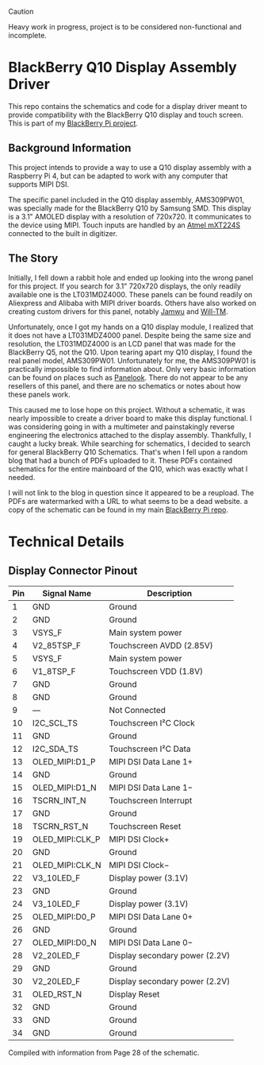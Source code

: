 > [!CAUTION]
> Heavy work in progress, project is to be considered non-functional and incomplete.

# BlackBerry Q10 Display Assembly Driver
This repo contains the schematics and code for a display driver meant to provide compatibility with the BlackBerry Q10 display and touch screen. This is part of my [BlackBerry Pi project](https://github.com/gagne-3/blackberry-pi-cm4).

## Background Information
This project intends to provide a way to use a Q10 display assembly with a Raspberry Pi 4, but can be adapted to work with any computer that supports MIPI DSI.

The specific panel included in the Q10 display assembly, AMS309PW01, was specially made for the BlackBerry Q10 by Samsung SMD.  This display is a 3.1" AMOLED display with a resolution of 720x720. It communicates to the device using MIPI. Touch inputs are handled by an [Atmel mXT224S](https://www.microchip.com/en-us/product/atmxt224s#Documentation) connected to the built in digitizer. 

## The Story
Initially, I fell down a rabbit hole and ended up looking into the wrong panel for this project. If you search for 3.1" 720x720 displays, the only readily available one is the LT031MDZ4000. These panels can be found readily on Aliexpress and Alibaba with MIPI driver boards. Others have also worked on creating custom drivers for this panel, notably [Jamwu](https://github.com/jamwu/RPI-LCD-LT031MDZ4000) and [Will-TM](https://github.com/will-tm/RPI-LCD-LT031MDZ4000). 

Unfortunately, once I got my hands on a Q10 display module, I realized that it does not have a LT031MDZ4000 panel. Despite being the same size and resolution, the LT031MDZ4000 is an LCD panel that was made for the BlackBerry Q5, not the Q10. Upon tearing apart my Q10 display, I found the real panel model, AMS309PW01. Unfortunately for me, the AMS309PW01 is practically impossible to find information about. Only very basic information can be found on places such as [Panelook](https://www.panelook.com/AMS309PW01-0_Samsung_3.1_OLED_overview_21542.html). There do not appear to be any resellers of this panel, and there are no schematics or notes about how these panels work.

This caused me to lose hope on this project. Without a schematic, it was nearly impossible to create a driver board to make this display functional. I was considering going in with a multimeter and painstakingly reverse engineering the electronics attached to the display assembly. Thankfully, I caught a lucky break. While searching for schematics, I decided to search for general BlackBerry Q10 Schematics. That's when I fell upon a random blog that had a bunch of PDFs uploaded to it. These PDFs contained schematics for the entire mainboard of the Q10, which was exactly what I needed. 

I will not link to the blog in question since it appeared to be a reupload. The PDFs are watermarked with a URL to what seems to be a dead website. a copy of the schematic can be found in my main [BlackBerry Pi repo](https://github.com/gagne-3/blackberry-pi-cm4/tree/main/schematics/SQN100-1).

# Technical Details

## Display Connector Pinout
| Pin | Signal Name | Description |
| --- | ----------- | ----------- |
1 | GND | Ground
2 | GND | Ground
3 | VSYS_F | Main system power
4 | V2_85TSP_F | Touchscreen AVDD (2.85V)
5 | VSYS_F | Main system power
6 | V1_8TSP_F | Touchscreen VDD (1.8V)
7 | GND | Ground
8 | GND | Ground
9 | — | Not Connected
10 | I2C_SCL_TS | Touchscreen I²C Clock
11 | GND | Ground
12 | I2C_SDA_TS | Touchscreen I²C Data
13 | OLED_MIPI:D1_P | MIPI DSI Data Lane 1+
14 | GND | Ground
15 | OLED_MIPI:D1_N | MIPI DSI Data Lane 1−
16 | TSCRN_INT_N | Touchscreen Interrupt
17 | GND | Ground
18 | TSCRN_RST_N | Touchscreen Reset
19 | OLED_MIPI:CLK_P | MIPI DSI Clock+
20 | GND | Ground
21 | OLED_MIPI:CLK_N | MIPI DSI Clock−
22 | V3_10LED_F | Display power (3.1V)
23 | GND | Ground
24 | V3_10LED_F | Display power (3.1V)
25 | OLED_MIPI:D0_P | MIPI DSI Data Lane 0+
26 | GND | Ground
27 | OLED_MIPI:D0_N | MIPI DSI Data Lane 0−
28 | V2_20LED_F | Display secondary power (2.2V)
29 | GND | Ground
30 | V2_20LED_F | Display secondary power (2.2V)
31 | OLED_RST_N | Display Reset
32 | GND | Ground
33 | GND | Ground
34 | GND | Ground

Compiled with information from Page 28 of the schematic.
